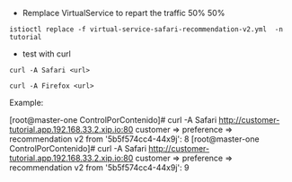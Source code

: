 * Remplace VirtualService to repart the traffic 50% 50%

```
istioctl replace -f virtual-service-safari-recommendation-v2.yml  -n tutorial
```
* test with curl

```
curl -A Safari <url>

curl -A Firefox <url>
```

Example:

[root@master-one ControlPorContenido]# curl -A Safari http://customer-tutorial.app.192.168.33.2.xip.io:80
customer => preference => recommendation v2 from '5b5f574cc4-44x9j': 8
[root@master-one ControlPorContenido]# curl -A Safari http://customer-tutorial.app.192.168.33.2.xip.io:80
customer => preference => recommendation v2 from '5b5f574cc4-44x9j': 9

